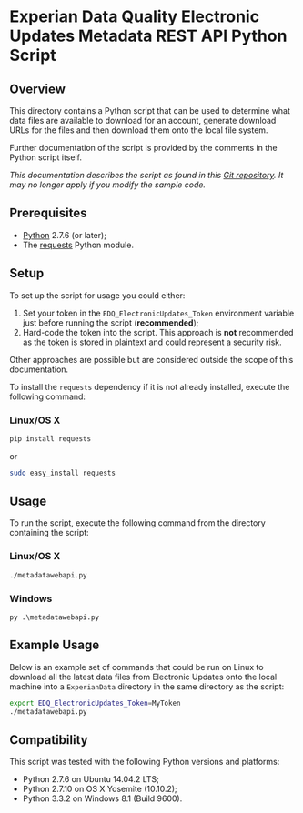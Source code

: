 # Experian Data Quality Electronic Updates Metadata REST API Python Script

## Overview

This directory contains a Python script that can be used to determine what data files are available to download for an account, generate download URLs for the files and then download them onto the local file system.

Further documentation of the script is provided by the comments in the Python script itself.

*This documentation describes the script as found in this [Git repository](https://github.com/experiandataquality/electronicupdates). It may no longer apply if you modify the sample code.*

## Prerequisites

 * [Python](https://www.python.org/downloads/) 2.7.6 (or later);
 * The [requests](http://docs.python-requests.org/en/latest/) Python module.

## Setup

To set up the script for usage you could either:

 1. Set your token in the ```EDQ_ElectronicUpdates_Token``` environment variable just before running the script (**recommended**);
 1. Hard-code the token into the script. This approach is **not** recommended as the token is stored in plaintext and could represent a security risk.

Other approaches are possible but are considered outside the scope of this documentation.

To install the ```requests``` dependency if it is not already installed, execute the following command:

### Linux/OS X

```sh
pip install requests
```

or

```sh
sudo easy_install requests
```

## Usage

To run the script, execute the following command from the directory containing the script:

### Linux/OS X

```sh
./metadatawebapi.py
```

### Windows

```batchfile
py .\metadatawebapi.py
```

## Example Usage

Below is an example set of commands that could be run on Linux to download all the latest data files from Electronic Updates onto the local machine into a ```ExperianData``` directory in the same directory as the script:

```sh
export EDQ_ElectronicUpdates_Token=MyToken
./metadatawebapi.py
```

## Compatibility

This script was tested with the following Python versions and platforms:

 * Python 2.7.6 on Ubuntu 14.04.2 LTS;
 * Python 2.7.10 on OS X Yosemite (10.10.2);
 * Python 3.3.2 on Windows 8.1 (Build 9600).
